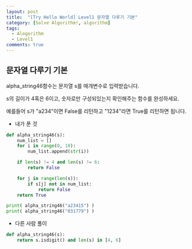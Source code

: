 ```yaml
---
layout: post
title:  "[Try Hello World] Level1 문자열 다루기 기본"
category: [Solve Algorithm!, algorithm]
tags:
  - Alogorithm
  - Level1
comments: true
---
```


## 문자열 다루기 기본
alpha_string46함수는 문자열 s를 매개변수로 입력받습니다.

s의 길이가 4혹은 6이고, 숫자로만 구성되있는지 확인해주는 함수를 완성하세요.

예를들어 s가 "a234"이면 False를 리턴하고 "1234"라면 True를 리턴하면 됩니다.


- 내가 푼 것

```python
def alpha_string46(s):
    num_list = []
    for i in range(0, 10):
        num_list.append(str(i))

    if len(s) != 4 and len(s) != 6:
        return False

    for j in range(len(s)):
        if s[j] not in num_list:
            return False
    return True

print( alpha_string46("a23415") )
print( alpha_string46("031779") )
```

- 다른 사람 풀이

```python
def alpha_string46(s):
    return s.isdigit() and len(s) in [4, 6]
```
